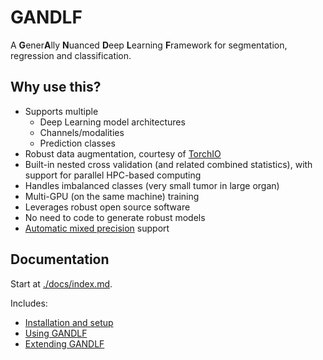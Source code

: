 # GANDLF

A **G**ener**A**lly **N**uanced **D**eep **L**earning **F**ramework for segmentation, regression and classification.

## Why use this?

- Supports multiple
  - Deep Learning model architectures
  - Channels/modalities 
  - Prediction classes
- Robust data augmentation, courtesy of [TorchIO](https://github.com/fepegar/torchio/)
- Built-in nested cross validation (and related combined statistics), with support for parallel HPC-based computing
- Handles imbalanced classes (very small tumor in large organ)
- Multi-GPU (on the same machine) training
- Leverages robust open source software
- No need to code to generate robust models
- [Automatic mixed precision](https://pytorch.org/blog/accelerating-training-on-nvidia-gpus-with-pytorch-automatic-mixed-precision/) support

## Documentation

Start at [./docs/index.md](./docs/index.md).

Includes:
- [Installation and setup](./docs/setup.md)
- [Using GANDLF](./docs/usage.md)
- [Extending GANDLF](./docs/extending.md)
